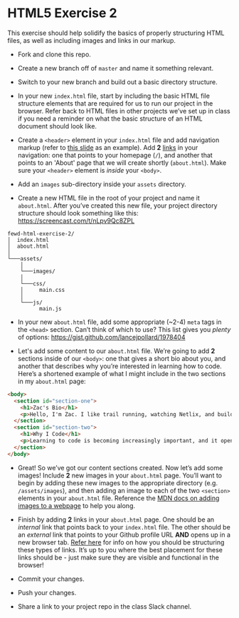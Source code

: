 # HTML5 Exercise 2

This exercise should help solidify the basics of properly structuring HTML files, as well as including images and links in our markup.

  * Fork and clone this repo.

  * Create a new branch off of `master` and name it something relevant.

  * Switch to your new branch and build out a basic directory structure.

  * In your new `index.html` file, start by including the basic HTML file structure elements that are required for us to run our project in the browser. Refer back to HTML files in other projects we’ve set up in class if you need a reminder on what the basic structure of an HTML document should look like.

  * Create a `<header>` element in your `index.html` file and add navigation markup (refer to [this slide](http://fewd.betamore.com/slides/unit/3#p10) as an example). Add **2** [links](https://developer.mozilla.org/en-US/docs/Web/HTML/Element/a) in your navigation: one that points to your homepage (`/`), and another that points to an 'About' page that we will create shortly (`about.html`). Make sure your `<header>` element is _inside_ your `<body>`.

  * Add an `images` sub-directory inside your `assets` directory.

  * Create a new HTML file in the root of your project and name it `about.html`. After you’ve created this new file, your project directory structure should look something like this: https://screencast.com/t/nLpv9Qc8ZPL

  ```
  fewd-html-exercise-2/
  │  index.html
  │  about.html    
  │
  └───assets/
      │
      └───images/
      │
      └───css/
      │     main.css
      │
      └───js/
            main.js
  ```

  * In your new `about.html` file, add some appropriate (~2-4) `meta` tags in the `<head>` section. Can’t think of which to use? This list gives you _plenty_ of options: https://gist.github.com/lancejpollard/1978404

  * Let's add some content to our `about.html` file. We’re going to add **2** sections inside of our `<body>`: one that gives a short bio about you, and another that describes why you’re interested in learning how to code. Here’s a shortened example of what I might include in the two sections in my `about.html` page:

  ```html
  <body>
    <section id="section-one">
      <h1>Zac's Bio</h1>
      <p>Hello, I'm Zac. I like trail running, watching Netlix, and building stuff for the web.</p>
    </section>
    <section id="section-two">
      <h1>Why I Code</h1>
      <p>Learning to code is becoming increasingly important, and it opens up more and more doors as technology advances. I really enjoy learning and writing HTML, CSS, and JS.</p>
    </section>
  </body>
  ```

  * Great! So we’ve got our content sections created. Now let’s add some images! Include **2** new images in your `about.html` page. You’ll want to begin by adding these new images to the appropriate directory (e.g. `/assets/images`), and then adding an image to each of the two `<section>` elements in your `about.html` file. Reference the [MDN docs on adding images to a webpage](https://developer.mozilla.org/en-US/docs/Learn/HTML/Multimedia_and_embedding/Images_in_HTML#How_do_we_put_an_image_on_a_webpage) to help you along.

  * Finish by adding **2** links in your `about.html` page. One should be an _internal_ link that points back to your `index.html` file. The other should be an _external_ link that points to your Github profile URL **AND** opens up in a new browser tab. [Refer here](https://developer.mozilla.org/en-US/docs/Learn/HTML/Introduction_to_HTML/Creating_hyperlinks#Absolute_versus_relative_URLs) for info on how you should be structuring these types of links. It’s up to you where the best placement for these links should be - just make sure they are visible and functional in the browser!

  * Commit your changes.

  * Push your changes.

  * Share a link to your project repo in the class Slack channel.
